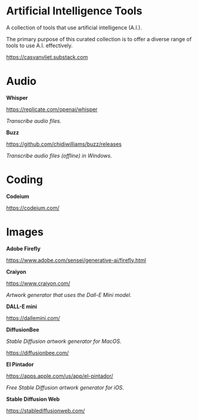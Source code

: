 # Artificial Intelligence Tools

A collection of tools that use artificial intelligence (A.I.).

The primary purpose of this curated collection is to offer a diverse range of tools to use A.I. effectively.

https://casvanvliet.substack.com

# Audio 

**Whisper**

https://replicate.com/openai/whisper

*Transcribe audio files.*

**Buzz**

https://github.com/chidiwilliams/buzz/releases

*Transcribe audio files (offline) in Windows.*

# Coding

**Codeium**

https://codeium.com/

# Images

**Adobe Firefly**

https://www.adobe.com/sensei/generative-ai/firefly.html

**Craiyon**

https://www.craiyon.com/

*Artwork generator that uses the Dall-E Mini model.*

**DALL-E mini**

https://dallemini.com/

**DiffusionBee**

*Stable Diffusion artwork generator for MacOS.*

https://diffusionbee.com/

**El Pintador**

https://apps.apple.com/us/app/el-pintador/

*Free Stable Diffusion artwork generator for iOS.*

**Stable Diffusion Web**

https://stablediffusionweb.com/
